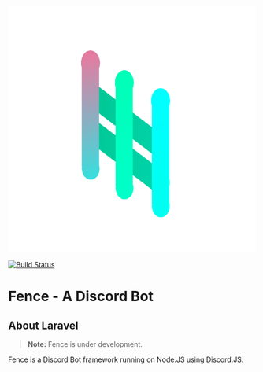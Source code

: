 <p align="center">
  <img height="500px" src="fence.png">
</p>

[![Build Status](https://travis-ci.org/LeeviKopakkala/Fence.svg?branch=development)](https://travis-ci.org/LeeviKopakkala/Fence.svg?branch=development)

# Fence - A Discord Bot

## About Laravel

> **Note:** Fence is under development.

Fence is a Discord Bot framework running on Node.JS using Discord.JS.


